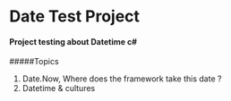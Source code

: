 # Date Test Project
#### Project testing about Datetime c#

#####Topics
1. Date.Now, Where does the framework take this date ? 
2. Datetime & cultures
